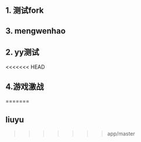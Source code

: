 
## 1. 测试fork
## 3. mengwenhao
## 2. yy测试
<<<<<<< HEAD
## 4.游戏激战
=======
## liuyu
>>>>>>> app/master
